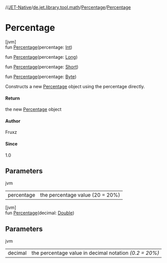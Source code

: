 //[JET-Native](../../../index.md)/[de.jet.library.tool.math](../index.md)/[Percentage](index.md)/[Percentage](-percentage.md)

# Percentage

[jvm]\
fun [Percentage](-percentage.md)(percentage: [Int](https://kotlinlang.org/api/latest/jvm/stdlib/kotlin/-int/index.html))

fun [Percentage](-percentage.md)(percentage: [Long](https://kotlinlang.org/api/latest/jvm/stdlib/kotlin/-long/index.html))

fun [Percentage](-percentage.md)(percentage: [Short](https://kotlinlang.org/api/latest/jvm/stdlib/kotlin/-short/index.html))

fun [Percentage](-percentage.md)(percentage: [Byte](https://kotlinlang.org/api/latest/jvm/stdlib/kotlin/-byte/index.html))

Constructs a new [Percentage](index.md) object using the percentage directly.

#### Return

the new [Percentage](index.md) object

#### Author

Fruxz

#### Since

1.0

## Parameters

jvm

| | |
|---|---|
| percentage | the percentage value (20 = 20%) |

[jvm]\
fun [Percentage](-percentage.md)(decimal: [Double](https://kotlinlang.org/api/latest/jvm/stdlib/kotlin/-double/index.html))

## Parameters

jvm

| | |
|---|---|
| decimal | the percentage value in decimal notation *(0.2 = 20%)* |
